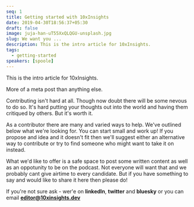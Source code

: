 ```yaml
---
seq: 1
title: Getting started with 10xInsights
date: 2019-04-30T18:56:37+05:30
draft: false
image: juja-han-uT55XxQLQGU-unsplash.jpg
slug: We want you ...
description: This is the intro article for 10xInsights.
tags:
  - getting-started
speakers: [spoole]
---
```

This is the intro article for 10xInsights. 

More of a meta post than anything else.

Contributing isn't hard at all. Though now doubt there will be some nevous to do so.
It's hard putting your thoughts out into the world and having them critiqued by others. But it's worth it.

As a contributor there are many and varied  ways to help. We've outlined below what we're looking for. You can start small and work up!
If you propose and idea and it doesn't fit then we'll suggest either an alternative way to contribute or try to find someone who might want to take it on instead.

What we'd like to offer is a safe space to post some written content as well as an oppotunity to be on the podcast. Not everyone will want that and we probably cant give airtime to every candidate.
But if you have something to say and would like to share it here then please do!

If you're not sure ask - wer'e on **linkedIn**, **twitter** and **bluesky** or you can email **editor@10xinsights.dev**



